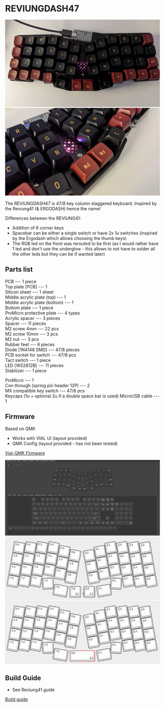 # REVIUNGDASH47

![REVIUNG47 Front](image/Reviungdash47_front.jpg)  
![REVIUNG47 Zoom](image/Reviungdash47_zoom.jpg)  

The REVIUNGDASH47 is 47/8 key column staggered keyboard. Inspired by the Reviung41
(& ERGODASH) hence the name!

Differences between the REVIUNG41:

* Addition of 6 corner keys
* Spacebar can be either a single switch or have 2x 1u switches
(inspired by the Ergodash which allows choosing the thumb keys)
* The RGB led on the front was rerouted to be first (as I would rather have 1
led and don't use the underglow - this allows to not have to solder all the other
leds but they can be if wanted later)

## Parts list  

PCB --- 1 piece  
Top plate [PCB] --- 1  
Silicon sheet --- 1 sheet  
Middle acrylic plate (top) --- 1  
Middle acrylic plate (bottom) --- 1  
Bottom plate --- 1 piece  
ProMicro protective plate --- 4 types  
Acrylic spacer --- 3 pieces  
Spacer --- 11 pieces  
M2 screw 4mm --- 22 pcs  
M2 screw 10mm --- 3 pcs  
M2 nut --- 3 pcs  
Rubber feet --- 6 pieces  
Diode [1N4148 SMD] --- 47/8 pieces  
PCB socket for switch --- 47/8 pcs  
Tact switch --- 1 piece  
LED [WS2812B] --- 11 pieces  
Stabilizer --- 1 piece  

ProMicro --- 1  
Con through (spring pin header 12P) --- 2  
MX compatible key switch --- 47/8 pcs  
Keycaps (1u + optional 2u if a double space bar is used)
MicroUSB cable --- 1  

## Firmware

Based on QMK

* Works with VIAL UI (layout provided)
* QMK Config (layout provided - has not been tested)

[Vial-QMK Firmware](https://github.com/tumler/vial-qmk/tree/Add_ReviungDash47)

![REVIUNG47 Vial](layouts/vial_keymap.png)  
![REVIUNG47 Vial](layouts/keyboard-layout_1_button.png)  
![REVIUNG47 Vial](layouts/keyboard-layout_2_buttons.png)  

## Build Guide

* See Reviung41 guide

[Build guide](https://reviung.com/build-guide/391/)  
